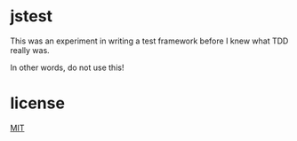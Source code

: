 # jstest

This was an experiment in writing a test framework
before I knew what TDD really was.

In other words, do not use this!

# license

[MIT](LICENSE)
